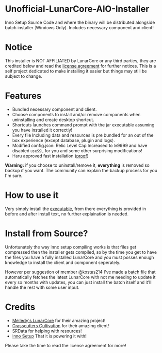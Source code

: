 # Unofficial-LunarCore-AIO-Installer
Inno Setup Source Code and where the binary will be distributed alongside batch installer (Windows Only). Includes necessary component and client!
# Notice
This installer is NOT AFFILIATED by LunarCore or any third parties, they are credited below and read the [license agreement](https://github.com/GorujoCY/Unofficial-LunarCore-AIO-Installer/blob/main/TextFilesSources/licensetext.txt) for further notices. This is a self project dedicated to make installing it easier but things may still be subject to change.
# Features
- Bundled necessary component and client.
- Choose components to install and/or remove components when uninstalling and create desktop shortcut.
- Shortcuts launches command prompt with the jar executable assuming you have installed it correctly!
- Every file Including data and resources is pre bundled for an out of the box experience (except database, plugin and logs).
- Modified config.json: Relic Level Cap Increased to lv9999 and have disabled `useSSL` for you and some other surprising modifications!
- Haru approved fast installation ([proof](https://media.discordapp.net/attachments/840566418227068968/1225857352238895154/image.png?ex=6622a7a0&is=661032a0&hm=80080232d3ecef34da755d42b084823ed4314ce9df6297160a66d75f8937ee78&=&format=webp&quality=lossless))

**Warning:** if you choose to uninstall/remove it, **everything** is removed so backup if you want. The community can explain the backup process for you I'm sure.
# How to use it
Very simply install the [executable](https://github.com/GorujoCY/Unofficial-LunarCore-AIO-Installer/releases/download/1.0/LunarCoreSetup.exe), from there everything is provided in before and after install text, no further explaination is needed.
# Install from Source?
Unfortunately the way Inno setup compiling works is that files get compressed then the installer gets compiled, so by the time you get to have the files you have a fully installed LunarCore and you must posses enough knowledge to install the client and component seperately. 

However per suggestion of member @kostas214 I've made a [batch file](https://github.com/GorujoCY/Unofficial-LunarCore-AIO-Installer/blob/main/LCfromSource.bat) that automatically fetches the latest LunarCore with not me needing to update it every so months with updates, you can just install the batch itself and it'll handle the rest with some user input.
# Credits
- [Melledy's LunarCore](https://github.com/Melledy/LunarCore/) for their amazing project!
- [Grasscutters Cultivation](https://github.com/Grasscutters/Cultivation) for their amazing client!
- SRData for helping with resources!
- [Inno Setup](https://github.com/jrsoftware/issrc) That it is powering it with!

Please take the time to read the license agreement for more! 
